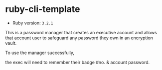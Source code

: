 # ruby-cli-template

- Ruby version: `3.2.1`




This is a password manager that creates an executive account 
  and allows that account user to safeguard any password 
    they own in an encryption vault. 

To use the manager successfully,

  the exec will need to remember their badge #no. & account password.
